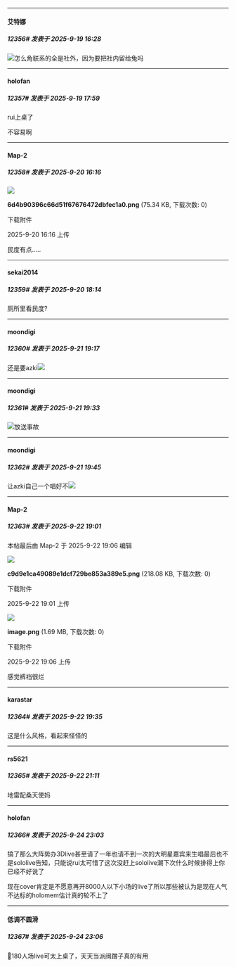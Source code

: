 ﻿
*****

####  艾特娜  
##### 12356#       发表于 2025-9-19 16:28

<img src="https://static.stage1st.com/image/smiley/face2017/037.png" referrerpolicy="no-referrer">怎么角联系的全是社外，因为要把社内留给兔吗

*****

####  holofan  
##### 12357#       发表于 2025-9-19 17:59

rui上桌了

不容易啊

*****

####  Map-2  
##### 12358#       发表于 2025-9-20 16:16

<img src="https://img.stage1st.com/forum/202509/20/161617s7zguvv8op2o6k8g.png" referrerpolicy="no-referrer">

<strong>6d4b90396c66d51f67676472dbfec1a0.png</strong> (75.34 KB, 下载次数: 0)

下载附件

2025-9-20 16:16 上传

民度有点.....

*****

####  sekai2014  
##### 12359#       发表于 2025-9-20 18:14

厕所里看民度?

*****

####  moondigi  
##### 12360#       发表于 2025-9-21 19:17

还是要azki<img src="https://static.stage1st.com/image/smiley/face2017/072.png" referrerpolicy="no-referrer">


*****

####  moondigi  
##### 12361#       发表于 2025-9-21 19:33

<img src="https://static.stage1st.com/image/smiley/face2017/004.gif" referrerpolicy="no-referrer">放送事故

*****

####  moondigi  
##### 12362#       发表于 2025-9-21 19:45

让azki自己一个唱好不<img src="https://static.stage1st.com/image/smiley/face2017/004.gif" referrerpolicy="no-referrer">

*****

####  Map-2  
##### 12363#       发表于 2025-9-22 19:01

 本帖最后由 Map-2 于 2025-9-22 19:06 编辑 

<img src="https://img.stage1st.com/forum/202509/22/190149o5htkq2w7w25t7dw.png" referrerpolicy="no-referrer">

<strong>c9d9e1ca49089e1dcf729be853a389e5.png</strong> (218.08 KB, 下载次数: 0)

下载附件

2025-9-22 19:01 上传

<img src="https://img.stage1st.com/forum/202509/22/190624p5ocoholkqo1kkyg.png" referrerpolicy="no-referrer">

<strong>image.png</strong> (1.69 MB, 下载次数: 0)

下载附件

2025-9-22 19:06 上传

感觉裤裆很烂

*****

####  karastar  
##### 12364#       发表于 2025-9-22 19:35

这是什么风格，看起来怪怪的

*****

####  rs5621  
##### 12365#       发表于 2025-9-22 21:11

地雷配桑天使妈


*****

####  holofan  
##### 12366#       发表于 2025-9-24 23:03

搞了那么大阵势办3Dlive甚至请了一年也请不到一次的大明星嘉宾来生唱最后也不是sololive告知，只能说rui太可惜了这次没赶上sololive潮下次什么时候排得上你已经不好说了

现在cover肯定是不愿意再开8000人以下小场的live了所以那些被认为是现在人气不达标的holomem估计真的轮不上了

*****

####  低调不圆滑  
##### 12367#       发表于 2025-9-24 23:06

🦅180人场live可太上桌了，天天当派阀蹭子真的有用

